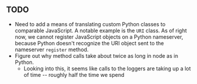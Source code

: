 ## TODO

- Need to add a means of translating custom Python classes to comparable
JavaScript. A notable example is the `URI` class. As of right now, we cannot
register JavaScript objects on a Python nameserver, because Python doesn't
recognize the URI object sent to the nameserver `register` method.
- Figure out why method calls take about twice as long in node as in Python.
    - Looking into this, it seems like calls to the loggers are taking up a lot
    of time -- roughly half the time we spend 
